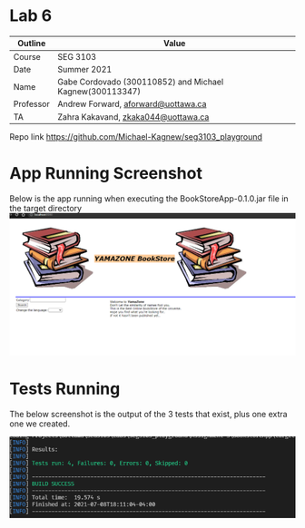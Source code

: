 # Lab 6

| Outline | Value |
| --- | --- |
| Course | SEG 3103 |
| Date | Summer 2021 |
| Name | Gabe Cordovado (300110852) and Michael Kagnew(300113347)  |
| Professor | Andrew Forward, aforward@uottawa.ca |
| TA | Zahra Kakavand, zkaka044@uottawa.ca|

Repo link https://github.com/Michael-Kagnew/seg3103_playground

# App Running Screenshot

Below is the app running when executing the BookStoreApp-0.1.0.jar file in the target directory
![image](assets/app_run.png)

# Tests Running
The below screenshot is the output of the 3 tests that exist, plus one extra one we created.

![image](assets/test_run.png)